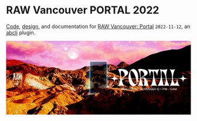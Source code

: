 # RAW Vancouver PORTAL 2022

[Code](https://github.com/kamangir/blue-sbc), [design](https://github.com/kamangir/blue-bracket), and documentation for [RAW Vancouver: Portal](https://rawartists.com/vancouver) `2022-11-12`, an [abcli](https://github.com/kamangir/awesome-bash-cli) plugin.

![image](./assets/images/marquee.jpg)